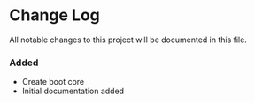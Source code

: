 # Change Log
All notable changes to this project will be documented in this file.

### Added
- Create boot core
- Initial documentation added